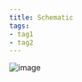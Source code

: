 ```yaml
---
title: Schematic
tags:
- tag1
- tag2
---
```


![image](https://github.com/user-attachments/assets/40bd95de-100d-4bf6-833c-147007dc6ecf)

